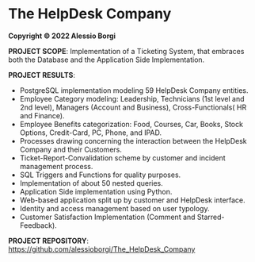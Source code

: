 # The HelpDesk Company

**Copyright © 2022 Alessio Borgi**

**PROJECT SCOPE**: Implementation of a Ticketing System, that embraces both the Database and the Application Side Implementation.

**PROJECT RESULTS**:
- PostgreSQL implementation modeling 59 HelpDesk Company entities.
- Employee Category modeling: Leadership, Technicians (1st level and 2nd level), Managers (Account and Business), Cross-Functionals( HR and Finance).
- Employee Benefits categorization: Food, Courses, Car, Books, Stock Options, Credit-Card, PC, Phone, and IPAD.
- Processes drawing concerning the interaction between the HelpDesk Company and their Customers. 
- Ticket-Report-Convalidation scheme by customer and incident management process. 
- SQL Triggers and Functions for quality purposes. 
- Implementation of about 50 nested queries.
- Application Side implementation using Python. 
- Web-based application split up by customer and HelpDesk interface.
- Identity and access management based on user typology. 
- Customer Satisfaction Implementation (Comment and Starred-Feedback).

**PROJECT REPOSITORY**: https://github.com/alessioborgi/The_HelpDesk_Company
